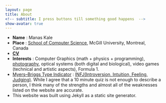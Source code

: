 ```yaml
---
layout: page
title: About
<!-- subtitle: I press buttons till something good happens  -->
show-avatar: true
---
```



<!-- My name is Manas Kale. I currently live in **Pune, India**. I have a **Bachelor of Engineering (Computer Science)** degree from [Maharashtra Institute of Technology, Pune](http://www.mitpune.com/). I like everything technical related to computer science, photography, video games, Formula 1, space and exploring the interwebs.  -->
- **Name** : Manas Kale
- **Place** : [School of Computer Science](https://www.cs.mcgill.ca/), McGill University, Montreal, Canada
- [**CV**](/Manas_Kale_CV.pdf)
- **Interests** : Computer Graphics (math + physics + programming), [photography](https://www.instagram.com/kale.manas/), optical systems (both digital and biological), video games (technical and artistic aspects), Formula 1.
- [Myers–Briggs Type Indicator](https://en.wikipedia.org/wiki/Myers%E2%80%93Briggs_Type_Indicator) : [INFJ(Introversion, Intuition, Feeling, Judging)](https://www.16personalities.com/infj-strengths-and-weaknesses). While I agree that a 10 minute quiz is not enough to describe a person, I think many of the strengths and almost all of the weaknesses listed on the website are accurate.
- This website was built using Jekyll as a static site generator.
<!-- TODO update CV -->
<!-- [Here's my CV](/3drenderer.md). Allow me to return the favour since you were curious enough to visit this page. I'd be happy to know more about you and hear what you have to say. You can contact me at: manaskale **[at]** hotmail **[dot]** com .<br> -->

<!-- --- -->
<!-- A few reasons ***why*** I like some of the things listed above:
* ***Learning***:  The feeling of getting to know something that I didn't know before is one of the most gratifying feelings I get everyday. I frequently go down Wikipedia rabbit holes or reddit and read about things which I never knew existed. I like learning technical details of anything I come across. -->

<!-- * ***Formula 1***: I appreciate the delicate interplay of a driver's skill & endurance, engineering a fast car, managing tyre health and having a racing strategy that are required to win a single Grand Prix. It's sad we can't hear the old [V12 engines roaring](https://www.youtube.com/watch?v=kNjDwoEnXqE)  or hear the [V10 engines screaming](https://www.youtube.com/watch?v=ywPoevd1t2g) today. Currently, F1 cars use hybrid engines with energy recovery systems. The [FIA's](https://en.wikipedia.org/wiki/F%C3%A9d%C3%A9ration_Internationale_de_l'Automobile) hope is that F1 innovations in this eco-friendly technology will trickle down to consumer car markets. That's something we can all get behind :) -->

<!-- TODO blog post about engine -->
<!-- * ***Games***: Apart from the art aspects of games(visuals, music, storytelling, dialogue), I am fascinated by the mathematics and logic that goes into rendering a 3d world and simulate lighting. I was quiet disappointed when this was not taught in my Engineering curriculum. So I tried going through Unreal Engine 4's [source code](https://github.com/EpicGames/UnrealEngine). And I did not understand more than 10 consecutive lines. I was delighted because this gave me an excuse to attempt to create my own rendering engine from scratch. After a few months of persistance, many tutorials and an OpenGL handbook I made a [3D renderer](3drenderer.md) using OpenGL. I still don't understand UE4's source however. The quest continues. -->

<!-- * ***Space***: The cosmos both humbles and inspires me. That our whole world is a [Pale Blue Dot](https://en.wikipedia.org/wiki/Pale_Blue_Dot) is humbling. Despite our insignificance, having reached [beyond our solar system](https://en.wikipedia.org/wiki/Voyager_1) is inspiring. I'll be able to witness event(s) as groundbreaking as Apollo 11 in my lifetime. [I'm excited for humanity's future](https://www.youtube.com/watch?v=8Xtly-dpBeA&list=PLF17F07CFC3208E29&index=8) (Warning: Carl Sagan from the video might make you cry).   -->

<!-- --- -->

